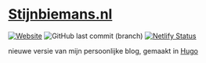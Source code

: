 # [Stijnbiemans.nl](https://stijnbiemans.nl)
[![Website](https://img.shields.io/website?down_color=red&down_message=offline&label=Stijnbiemans.nl&up_color=green&up_message=online&url=https%3A%2F%2Fstijnbiemans.nl)](https://www.stijnbiemans.nl) ![GitHub last commit (branch)](https://img.shields.io/github/last-commit/iroQuai/stijnbiemans.nl/main) [![Netlify Status](https://api.netlify.com/api/v1/badges/f4ceb36e-eaec-41dd-97e1-fab4a871a1a3/deploy-status)](https://app.netlify.com/sites/stijnbiemans/deploys) 

nieuwe versie van mijn persoonlijke blog, gemaakt in [Hugo](http://www.gohugo.io)
